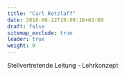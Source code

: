 ```yaml
---
title: "Carl Retzlaff"
date: 2018-06-22T19:09:16+02:00
draft: false
sitemap_exclude: true
leader: true
weight: 0
---
```


Stellvertretende Leitung - Lehrkonzept
